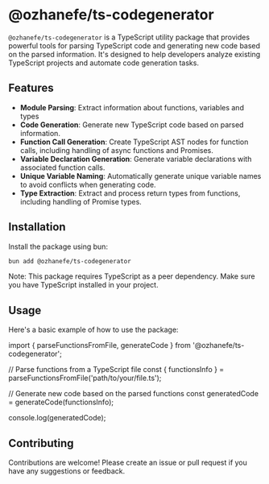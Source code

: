 # @ozhanefe/ts-codegenerator

`@ozhanefe/ts-codegenerator` is a TypeScript utility package that provides powerful tools for parsing TypeScript code and generating new code based on the parsed information. It's designed to help developers analyze existing TypeScript projects and automate code generation tasks.

## Features

- **Module Parsing**: Extract information about functions, variables and types
- **Code Generation**: Generate new TypeScript code based on parsed information.
- **Function Call Generation**: Create TypeScript AST nodes for function calls, including handling of async functions and Promises.
- **Variable Declaration Generation**: Generate variable declarations with associated function calls.
- **Unique Variable Naming**: Automatically generate unique variable names to avoid conflicts when generating code.
- **Type Extraction**: Extract and process return types from functions, including handling of Promise types.

## Installation

Install the package using bun:

```bash
bun add @ozhanefe/ts-codegenerator
```

Note: This package requires TypeScript as a peer dependency. Make sure you have TypeScript installed in your project.

## Usage

Here's a basic example of how to use the package:

import { parseFunctionsFromFile, generateCode } from '@ozhanefe/ts-codegenerator';

// Parse functions from a TypeScript file
const { functionsInfo } = parseFunctionsFromFile('path/to/your/file.ts');

// Generate new code based on the parsed functions
const generatedCode = generateCode(functionsInfo);

console.log(generatedCode);

## Contributing

Contributions are welcome! Please create an issue or pull request if you have any suggestions or feedback.
